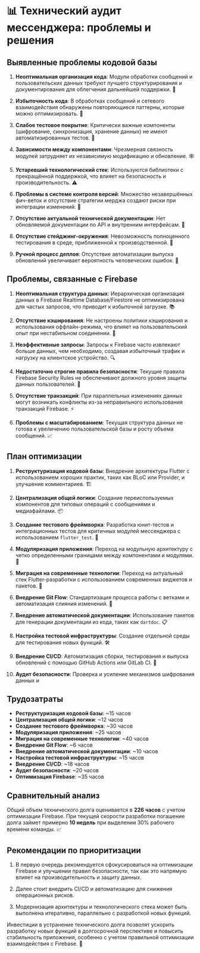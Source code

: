 # 📊 Технический аудит мессенджера: проблемы и решения

## Выявленные проблемы кодовой базы

1. **Неоптимальная организация кода**: Модули обработки сообщений и пользовательских данных требуют лучшего структурирования и документирования для облегчения дальнейшей поддержки. 🧩
   
2. **Избыточность кода**: В обработках сообщений и сетевого взаимодействия обнаружены повторяющиеся паттерны, которые можно оптимизировать. 🔄

3. **Слабое тестовое покрытие**: Критически важные компоненты (шифрование, синхронизация, хранение данных) не имеют автоматизированных тестов. 🚨

4. **Зависимости между компонентами**: Чрезмерная связность модулей затрудняет их независимую модификацию и обновление. 🕸️

5. **Устаревший технологический стек**: Используются библиотеки с прекращённой поддержкой, что влияет на безопасность и производительность. ⚠️

6. **Проблемы в системе контроля версий**: Множество незавершённых фич-веток и отсутствие стратегии мерджа создают риски при интеграции изменений. 🌿

7. **Отсутствие актуальной технической документации**: Нет обновляемой документации по API и внутренним интерфейсам. 📝

8. **Отсутствие стейджинг-окружения**: Невозможность полноценного тестирования в среде, приближенной к производственной. 🔬

9. **Ручной процесс деплоя**: Отсутствие автоматизации выпуска обновлений увеличивает вероятность человеческих ошибок. 🤖

## Проблемы, связанные с Firebase

1. **Неоптимальная структура данных**: Иерархическая организация данных в Firebase Realtime Database/Firestore не оптимизирована для частых запросов, что приводит к избыточной загрузке. 📚

2. **Отсутствие кэширования**: Не настроены политики кэширования и использования оффлайн-режима, что влияет на пользовательский опыт при нестабильном соединении. 📶

3. **Неэффективные запросы**: Запросы к Firebase часто извлекают больше данных, чем необходимо, создавая избыточный трафик и нагрузку на клиентское устройство. 🔍

4. **Недостаточно строгие правила безопасности**: Текущие правила Firebase Security Rules не обеспечивают должного уровня защиты данных пользователей. 🔐

5. **Отсутствие транзакций**: При параллельных изменениях данных могут возникать конфликты из-за неправильного использования транзакций Firebase. ⚡

6. **Проблемы с масштабированием**: Текущая структура данных не готова к увеличению пользовательской базы и росту объема сообщений. 📈

## План оптимизации

1. **Реструктуризация кодовой базы**: Внедрение архитектуры Flutter с использованием хороших практик, таких как BLoC или Provider, и улучшение комментариев. 🏗️

2. **Централизация общей логики**: Создание переиспользуемых компонентов для типовых операций с сообщениями и медиафайлами. 📦

3. **Создание тестового фреймворка**: Разработка юнит-тестов и интеграционных тестов для критичных модулей мессенджера с использованием `flutter_test`. 🧪

4. **Модуляризация приложения**: Переход на модульную архитектуру с четко определенными границами между компонентами и модулями. 🧱

5. **Миграция на современные технологии**: Переход на актуальный стек Flutter-разработки с использованием современных виджетов и пакетов. 🚀

6. **Внедрение Git Flow**: Стандартизация процесса работы с ветками и автоматизация слияния изменений. 🔄

7. **Внедрение автоматической документации**: Использование пакетов для генерации документации из кода, таких как `dartdoc`. 📋

8. **Настройка тестовой инфраструктуры**: Создание отдельной среды для тестирования новых функций. 🛠️

9. **Внедрение CI/CD**: Автоматизация сборки, тестирования и выпуска обновлений с помощью GitHub Actions или GitLab CI. 🔄

10. **Аудит безопасности**: Проверка и усиление механизмов шифрования данных и

## Трудозатраты

- **Реструктуризация кодовой базы**: ~15 часов
- **Централизация общей логики**: ~12 часов
- **Создание тестового фреймворка**: ~30 часов
- **Модуляризация приложения**: ~25 часов
- **Миграция на современные технологии**: ~40 часов
- **Внедрение Git Flow**: ~6 часов
- **Внедрение автоматической документации**: ~10 часов
- **Настройка тестовой инфраструктуры**: ~15 часов
- **Внедрение CI/CD**: ~18 часов
- **Аудит безопасности**: ~20 часов
- **Оптимизация Firebase**: ~35 часов

## Сравнительный анализ

Общий объем технического долга оценивается в **226 часов** с учетом оптимизации Firebase. При текущей скорости разработки погашение долга займет примерно **10 недель** при выделении 30% рабочего времени команды. 📈

## Рекомендации по приоритизации

1. В первую очередь рекомендуется сфокусироваться на оптимизации Firebase и улучшении правил безопасности, так как это напрямую влияет на производительность и защиту данных.

2. Далее стоит внедрить CI/CD и автоматизацию для снижения операционных рисков.

3. Модернизация архитектуры и технологического стека может быть выполнена итеративно, параллельно с разработкой новых функций.

Инвестиции в устранение технического долга позволят ускорить разработку новых функций в долгосрочной перспективе и повысить стабильность приложения, особенно с учетом правильной оптимизации взаимодействия с Firebase. 🚀
